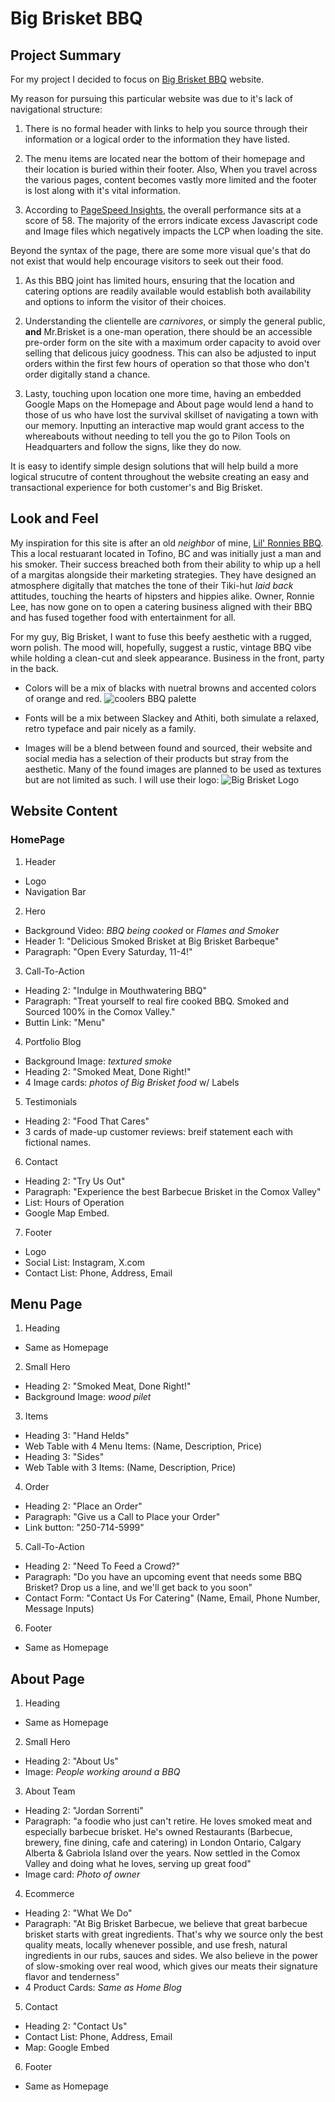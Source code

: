 # Big Brisket BBQ

## Project Summary

For my project I decided to focus on [Big Brisket BBQ](https://bigbrisketbarbecue.com/) website.

My reason for pursuing this particular website was due to it's lack of navigational structure:

1. There is no formal header with links to help you source through their information or a logical order to the information they have listed.

2. The menu items are located near the bottom of their homepage and their location is buried within their footer. Also, When you travel across the various pages, content becomes vastly more limited and the footer is lost along with it's vital information.

3. According to [PageSpeed Insights](https://pagespeed.web.dev/analysis/https-bigbrisketbarbecue-com/z1q5wdxm9u?form_factor=mobile), the overall performance sits at a score of 58. The majority of the errors indicate excess Javascript code and Image files which negatively impacts the LCP when loading the site.

Beyond the syntax of the page, there are some more visual que's that do not exist that would help encourage visitors to seek out their food.

1. As this BBQ joint has limited hours, ensuring that the location and catering options are readily available would establish both availability and options to inform the visitor of their choices.

2. Understanding the clientelle are _carnivores_, or simply the general public, **and** Mr.Brisket is a one-man operation, there should be an accessible pre-order form on the site with a maximum order capacity to avoid over selling that delicous juicy goodness. This can also be adjusted to input orders within the first few hours of operation so that those who don't order digitally stand a chance.

3. Lasty, touching upon location one more time, having an embedded Google Maps on the Homepage and About page would lend a hand to those of us who have lost the survival skillset of navigating a town with our memory. Inputting an interactive map would grant access to the whereabouts without needing to tell you the go to Pilon Tools on Headquarters and follow the signs, like they do now.

It is easy to identify simple design solutions that will help build a more logical strucutre of content throughout the website creating an easy and transactional experience for both customer's and Big Brisket.

## Look and Feel

My inspiration for this site is after an old _neighbor_ of mine, [Lil' Ronnies BBQ](https://www.lilronniesbbq.com/). This a local restuarant located in Tofino, BC and was initially just a man and his smoker. Their success breached both from their ability to whip up a hell of a margitas alongside their marketing strategies. They have designed an atmosphere digitally that matches the tone of their Tiki-hut _laid back_ attitudes, touching the hearts of hipsters and hippies alike. Owner, Ronnie Lee, has now gone on to open a catering business aligned with their BBQ and has fused together food with entertainment for all.

For my guy, Big Brisket, I want to fuse this beefy aesthetic with a rugged, worn polish. The mood will, hopefully, suggest a rustic, vintage BBQ vibe while holding a clean-cut and sleek appearance. Business in the front, party in the back.

- Colors will be a mix of blacks with nuetral browns and accented colors of orange and red.
  ![coolers BBQ palette](images/coolers.png)

- Fonts will be a mix between Slackey and Athiti, both simulate a relaxed, retro typeface and pair nicely as a family.

- Images will be a blend between found and sourced, their website and social media has a selection of their products but stray from the aesthetic. Many of the found images are planned to be used as textures but are not limited as such. I will use their logo:
  ![Big Brisket Logo](images/logo.webp)

## Website Content

### HomePage

1. Header

- Logo
- Navigation Bar

2. Hero

- Background Video: _BBQ being cooked_ or _Flames and Smoker_
- Header 1: "Delicious Smoked Brisket at Big Brisket Barbeque"
- Paragraph: "Open Every Saturday, 11-4!"

3. Call-To-Action

- Heading 2: "Indulge in Mouthwatering BBQ"
- Paragraph: "Treat yourself to real fire cooked BBQ. Smoked and Sourced 100% in the Comox Valley."
- Buttin Link: "Menu"

4. Portfolio Blog

- Background Image: _textured smoke_
- Heading 2: "Smoked Meat, Done Right!"
- 4 Image cards: _photos of Big Brisket food_ w/ Labels

5. Testimonials

- Heading 2: "Food That Cares"
- 3 cards of made-up customer reviews: breif statement each with fictional names.

6. Contact

- Heading 2: "Try Us Out"
- Paragraph: "Experience the best Barbecue Brisket in the Comox Valley"
- List: Hours of Operation
- Google Map Embed.

7. Footer

- Logo
- Social List: Instagram, X.com
- Contact List: Phone, Address, Email

## Menu Page

1. Heading

- Same as Homepage

2. Small Hero

- Heading 2: "Smoked Meat, Done Right!"
- Background Image: _wood pilet_

3. Items

- Heading 3: "Hand Helds"
- Web Table with 4 Menu Items: (Name, Description, Price)
- Heading 3: "Sides"
- Web Table with 3 Items: (Name, Description, Price)

4. Order

- Heading 2: "Place an Order"
- Paragraph: "Give us a Call to Place your Order"
- Link button: "250-714-5999"

5. Call-To-Action

- Heading 2: "Need To Feed a Crowd?"
- Paragraph: "Do you have an upcoming event that needs some BBQ Brisket? Drop us a line, and we'll get back to you soon"
- Contact Form: "Contact Us For Catering" (Name, Email, Phone Number, Message Inputs)

6. Footer

- Same as Homepage

## About Page

1. Heading

- Same as Homepage

2. Small Hero

- Heading 2: "About Us"
- Image: _People working around a BBQ_

3. About Team

- Heading 2: "Jordan Sorrenti"
- Paragraph: "a foodie who just can't retire. He loves smoked meat and especially barbecue brisket. He's owned Restaurants (Barbecue, brewery, fine dining, cafe and catering) in London Ontario, Calgary Alberta & Gabriola Island over the years. Now settled in the Comox Valley and doing what he loves, serving up great food"
- Image card: _Photo of owner_

4. Ecommerce

- Heading 2: "What We Do"
- Paragraph: "At Big Brisket Barbecue, we believe that great barbecue brisket starts with great ingredients. That's why we source only the best quality meats, locally whenever possible, and use fresh, natural ingredients in our rubs, sauces and sides. We also believe in the power of slow-smoking over real wood, which gives our meats their signature flavor and tenderness"
- 4 Product Cards: _Same as Home Blog_

5. Contact

- Heading 2: "Contact Us"
- Contact List: Phone, Address, Email
- Map: Google Embed

6. Footer

- Same as Homepage
